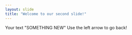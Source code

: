 ```yaml
---
layout: slide
title: "Welcome to our second slide!"
---
```

Your text "SOMETHING NEW"
Use the left arrow to go back!
